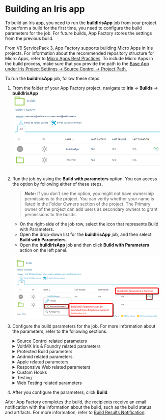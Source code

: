                            

Building an Iris app
=========================

To build an Iris app, you need to run the **buildIrisApp** job from your project. To perform a build for the first time, you need to configure the build parameters for the job. For future builds, App Factory stores the settings from the previous build.

From V9 ServicePack 3, App Factory supports building Micro Apps in Iris projects. For information about the recommended repository structure for Micro Apps, refer to [Micro Apps Best Practices](MicroApps_BestPractices.md). To include Micro Apps in the build process, make sure that you provide the path to the [Base App under Iris Project Settings → Source Control → Project Path.](Project_Settings.md#Iris_SCM)

To run the **buildIrisApp** job, follow these steps.

1.  From the folder of your App Factory project, navigate to **Iris** → **Builds** → **buildIrisApp**
    ![](Resources/Images/Iris_Builds.png)

2.  Run the job by using the **Build with parameters** option. You can access the option by following either of these steps. <br>

    > **_Note:_** If you don’t see the option, you might not have ownership permissions to the project. You can verify whether your name is listed in the Folder Owners section of the project. The Primary owner of the project can add users as secondary owners to grant permissions to the builds.<br>

    *   On the right-side of the job row, select the icon that represents Build with Parameters.
    *   Open the drop-down list for the **buildIrisApp** job, and then select **Build with Parameters**.
    *   Open the **buildIrisApp** job and then click **Build with Parameters** action on the left panel.

    ![](Resources/Images/BuildWithParameters.png)
    
3.  Configure the build parameters for the job. For more information about the parameters, refer to the following sections.  
    <details close markdown="block"><summary>Source Control related parameters</summary>
    <table style="width: 80%;mc-table-style: url('Resources/TableStyles/Basic.css');" class="TableStyle-Basic" cellspacing="0"><colgroup><col class="TableStyle-Basic-Column-Column1" style="width: 30%;"><col class="TableStyle-Basic-Column-Column1" style="width: 50%;"></colgroup><tbody><tr class="TableStyle-Basic-Body-Body1"><th class="TableStyle-Basic-BodyE-Column1-Body1"><b>Parameter</b></th><th class="TableStyle-Basic-BodyD-Column1-Body1"><b>Description</b></th></tr><tr class="TableStyle-Basic-Body-Body1"><td class="TableStyle-Basic-BodyB-Column1-Body1">PROJECT_SOURCE_CODE_BRANCH</td><td class="TableStyle-Basic-BodyA-Column1-Body1">Specifies the branch, release tag, or the commit ID of the repository that contains the source code of the Iris project.</td></tr></tbody></table>
    </details>

    <details close markdown="block"><summary id="VoltMX">VoltMX Iris & Foundry related parameters</summary>
    <table style="width: 80%;mc-table-style: url('Resources/TableStyles/Basic.css');" class="TableStyle-Basic" cellspacing="0"><colgroup><col class="TableStyle-Basic-Column-Column1" style="width: 30%;"><col class="TableStyle-Basic-Column-Column1" style="width: 50%;"></colgroup><tbody><tr class="TableStyle-Basic-Body-Body1"><th class="TableStyle-Basic-BodyE-Column1-Body1"><b>Parameter</b></th><th class="TableStyle-Basic-BodyD-Column1-Body1"><b>Description</b></th></tr><tr class="TableStyle-Basic-Body-Body1"><td class="TableStyle-Basic-BodyE-Column1-Body1"><a name="BUILD_MODE"></a>BUILD_MODE</td><td class="TableStyle-Basic-BodyD-Column1-Body1">Specifies the mode in which the app is built. Contains the following options.<br><b>debug:</b>Builds the app in debug mode, which adds debugging options in the app binary<br><b>test:</b>Builds the app in test mode, which enables automated testing for the app<br><b>release:</b>Builds the app in release mode (release-unprotected mode), which optimizes the app for execution.<br>The release mode does not provide additional security for the app<br><b>release-protected:</b>Builds the app in a release-protected mode, which optimizes the app for execution and also provides extra security with encryption keys.<br>
    
    > **_Important:_** For the <b>release</b> and <b>release-protected</b> build modes, you need to set the Android KeyStore options. For more information, refer to <a href="#Android" class="selected">Android related parameters</a>.<br>For the <b>release-protected</b> build mode, you need to configure the <b>Web protection</b> related parameters. For more information, refer to <a href="#DesktopWeb" class="selected">Desktop Web related parameters</a>.<br>
    
    > **_Note:_** In <b>debug</b> mode, the landing screen of the app is the Volt MX debugger screen. Make sure that your test scripts are prepared to navigate away from this screen.<br>For the <b>release-protected</b> mode, the encryption keys are the values that you configure in Iris. The keys are configured in <b>Project Settings</b> → <b>Native</b> → <b>iPhone/iPad/Watch or Android</b> → <b>Protected Mode</b>.</td></tr><tr class="TableStyle-Basic-Body-Body1"><td class="TableStyle-Basic-BodyE-Column1-Body1">FOUNDRY_CREDENTIALS_ID</td><td class="TableStyle-Basic-BodyD-Column1-Body1">Specifies the Volt MX Cloud credentials that App Factory uses to build the Iris project and publish any linked services. If you are building an app for the Web channel, the credentials are used to upload the WAR files to Volt MX Foundry and to publish the app.</td></tr><tr class="TableStyle-Basic-Body-Body1"><td class="TableStyle-Basic-BodyB-Column1-Body1">FOUNDRY_APP_CONFIG</td><td class="TableStyle-Basic-BodyA-Column1-Body1">Specifies the configuration details of the Foundry app, such as app name, account ID, console URL, and identity server URL. For more information, refer to <a href="ManagingCredentials.html#Adding_Foundry" target="_blank">Adding Volt MX Foundry App Configuration</a>.<br>If your app does not contain any integration with Foundry, you can skip this build parameter.</td></tr></tbody></table>
    </details>

    <details close markdown="block"><summary>Protected Build parameters</summary>
    
    > **_Important:_** To use protected keys for your app, you need to add encryption keys to your project. For more information, refer to [Adding Encryption Keys](ManagingCredentials.md#Encryption_Keys).
    
    <table style="width: 80%;mc-table-style: url('Resources/TableStyles/Basic.css');" class="TableStyle-Basic" cellspacing="0"><colgroup><col class="TableStyle-Basic-Column-Column1" style="width: 30%;"><col class="TableStyle-Basic-Column-Column1" style="width: 50%;"></colgroup><tbody><tr class="TableStyle-Basic-Body-Body1"><th class="TableStyle-Basic-BodyE-Column1-Body1"><b>Parameter</b></th><th class="TableStyle-Basic-BodyD-Column1-Body1"><b>Description</b></th></tr><tr class="TableStyle-Basic-Body-Body1"><td class="TableStyle-Basic-BodyB-Column1-Body1">PROTECTED_KEYS</td><td class="TableStyle-Basic-BodyA-Column1-Body1">Specifies the encryption keys that are used to provide additional security for the app. You can select the public key, private key, or fin key.This parameter is displayed only if the <a href="#VoltMX" class="selected">BUILD_MODE</a> parameter is <b>release-protected</b>.</td></tr></tbody></table>
    </details>

    <details close markdown="block"><summary id="Android">Android related parameters</summary>
    <table style="width: 80%;mc-table-style: url('Resources/TableStyles/Basic.css');" class="TableStyle-Basic" cellspacing="0"><colgroup><col class="TableStyle-Basic-Column-Column1" style="width: 30%;"><col class="TableStyle-Basic-Column-Column1" style="width: 50%;"></colgroup><tbody><tr class="TableStyle-Basic-Body-Body1"><th class="TableStyle-Basic-BodyE-Column1-Body1"><b>Parameter</b></th><th class="TableStyle-Basic-BodyD-Column1-Body1"><b>Description</b></th></tr><tr class="TableStyle-Basic-Body-Body1"><td class="TableStyle-Basic-BodyE-Column1-Body1">ANDROID</td><td class="TableStyle-Basic-BodyD-Column1-Body1">Specifies whether the app must be built for the Android platform.If you select this check box, the <a href="#Android" class="selected">Android related parameters</a> appear.</td></tr><tr class="TableStyle-Basic-Body-Body1"><td class="TableStyle-Basic-BodyE-Column1-Body1">ANDROID_UNIVERSAL_NATIVE</td><td class="TableStyle-Basic-BodyD-Column1-Body1">Specifies whether the app must be built as a universal Android app for both Mobile and Tablet channels.If you select this check box, you need to configure the following parameters.<br><b>ANDROID_UNIVERSAL_APP_ID</b>: Specifies the unique ID of the app that identifies the app on the device, and on Google Play Store.<br>For example: <code class="codefirst">com.foo.KitchenSink</code><br>

    > **_Note:_** The app ID is the value that you enter in Iris in <b>Project Settings</b> → <b>Native</b> → <b>Android</b> → <b>Package Name</b>.</td></tr><tr class="TableStyle-Basic-Body-Body1"><td class="TableStyle-Basic-BodyE-Column1-Body1">ANDROID_MOBILE_NATIVE</td><td class="TableStyle-Basic-BodyD-Column1-Body1">Specifies whether the app must be built for the native Android platform for the Mobile channel.If you select this check box, you need to configure the following parameters.<br><b>ANDROID_MOBILE_APP_ID</b>: Specifies the unique ID that identifies the app on the device, and on Google Play Store.<br>For example: <code class="codefirst">com.foo.KitchenSink</code><br>

    > **_Note:_** The app ID is the value that you enter in Iris in <b>Project Settings</b> → <b>Native</b> → <b>Android</b> → <b>Package Name</b>.</td></tr><tr class="TableStyle-Basic-Body-Body1"><td class="TableStyle-Basic-BodyE-Column1-Body1">ANDROID_TABLET_NATIVE</td><td class="TableStyle-Basic-BodyD-Column1-Body1">Specifies whether the app must be built for the native Android platform for the Tablet channel.<br>If you select this check box, you need to configure the following parameters.<br><b>ANDROID_TABLET_NATIVE</b>: Specifies the unique ID that identifies the app on the device, and on Google Play Store.<br>For example: <code class="codefirst">com.foo.KitchenSink</code><br>

    > **_Note:_** The app ID is the value that you enter in Iris in <b>Project Settings</b> → <b>Native</b> → <b>Android</b> → <b>Package Name</b>.</td></tr><tr class="TableStyle-Basic-Body-Body1"><td class="TableStyle-Basic-BodyE-Column1-Body1">ANDROID_APP_VERSION</td><td class="TableStyle-Basic-BodyD-Column1-Body1">Specifies the version of the Android application. The version number is the value that you enter in Iris in <b>Project Settings</b> → <b>Application</b> → <b>Version</b>.<br>For example: <b>1.0.1</b></td></tr><tr class="TableStyle-Basic-Body-Body1"><td class="TableStyle-Basic-BodyE-Column1-Body1">ANDROID_VERSION_CODE</td><td class="TableStyle-Basic-BodyD-Column1-Body1">Specifies the internal positive integer that is used to determine the recent versions, where a&nbsp;higher number indicates a more recent version.<br>The app internal version number is entered in Iris at <b>Project Settings</b> → <b>Native</b> → <b>Android</b> → <b>Version Code</b>.</td></tr><tr class="TableStyle-Basic-Body-Body1"><td class="TableStyle-Basic-BodyE-Column1-Body1">ANDROID_APP_BUNDLE</td><td class="TableStyle-Basic-BodyD-Column1-Body1">Specifies whether the binary must be built in the Android App Bundle (AAB) format for submission to the Google Play Store.</td></tr><tr class="TableStyle-Basic-Body-Body1"><td class="TableStyle-Basic-BodyE-Column1-Body1">SUPPORT_X86_DEVICES</td><td class="TableStyle-Basic-BodyD-Column1-Body1">Specifies whether the app binaries are built for devices that use the <b>x86 architecture</b>.<br>If you enable this parameter, the build notification email will contain <b>ARM_64bit</b> and <b>x86_64 bit</b> binaries.</td></tr><tr class="TableStyle-Basic-Body-Body1"><td class="TableStyle-Basic-BodyE-Column1-Body1">ANDROID_KEYSTORE_FILE</td><td class="TableStyle-Basic-BodyD-Column1-Body1">Specifies the keystore file that is used to sign the Android binary. The supported file formats are <code class="file_names">.keystore</code> and <code class="file_names">.jks</code>. For more information, refer to <a href="https://developer.android.com/training/articles/keystore" target="_blank">Android keystore system</a> and <a href="https://developer.android.com/studio/publish/app-signing" target="_blank">Sign your app</a>.<br>

    > **_Note:_** If your <a href="#VoltMX" class="selected">build mode</a> is debug, you can skip this parameter.</td></tr><tr class="TableStyle-Basic-Body-Body1"><td class="TableStyle-Basic-BodyE-Column1-Body1">ANDROID_KEYSTORE_PASSWORD</td><td class="TableStyle-Basic-BodyD-Column1-Body1">Specifies the password for the keystore file that is selected in the ANDROID_KEYSTORE_FILE parameter. For more information, refer to <a href="https://developer.android.com/training/articles/keystore" target="_blank">Android keystore system</a> and <a href="https://developer.android.com/studio/publish/app-signing" target="_blank">Sign your app</a>. <br>

    > **_Note:_** If your <a href="#VoltMX" class="selected">build mode</a> is debug, you can skip this parameter.</td></tr><tr class="TableStyle-Basic-Body-Body1"><td class="TableStyle-Basic-BodyE-Column1-Body1">ANDROID_KEY_PASSWORD</td><td class="TableStyle-Basic-BodyD-Column1-Body1">Specifies the password to the key that is used to sign-in to the Android library. For more information, refer to <a href="https://developer.android.com/training/articles/keystore" target="_blank">Android keystore system</a> and <a href="https://developer.android.com/studio/publish/app-signing" target="_blank">Sign your app</a>.<br>

    > **_Note:_** If your <a href="#VoltMX" class="selected">build mode</a> is debug, you can skip this parameter.</td></tr><tr class="TableStyle-Basic-Body-Body1"><td class="TableStyle-Basic-BodyB-Column1-Body1">ANDROID_KEY_ALIAS</td><td class="TableStyle-Basic-BodyA-Column1-Body1">Specifies the alias of the signing key in the keystore. For more information, refer to <a href="https://developer.android.com/training/articles/keystore" target="_blank">Android keystore system</a> and <a href="https://developer.android.com/studio/publish/app-signing" target="_blank">Sign your app</a>.<br>

    > **_Note:_** If your <a href="#VoltMX" class="selected">build mode</a> is debug, you can skip this parameter.</td></tr></tbody></table>
    </details>

    <details close markdown="block"><summary ID="Apple">Apple related parameters</summary>
    > **_Important:_** Before you build the app or the artifacts for iOS, make sure that you register the App ID. For more information, refer to [Register an App ID](https://help.apple.com/developer-account#/dev1b35d6f83).  
      
    Make sure that the signing certificates and distribution profiles have not expired. Otherwise, the build fails and an error occurs.
    
    <table style="width: 80%;mc-table-style: url('Resources/TableStyles/Basic.css');" class="TableStyle-Basic" cellspacing="0"><colgroup><col class="TableStyle-Basic-Column-Column1" style="width: 30%;"><col class="TableStyle-Basic-Column-Column1" style="width: 50%;"></colgroup><tbody><tr class="TableStyle-Basic-Body-Body1"><th class="TableStyle-Basic-BodyE-Column1-Body1"><b>Parameter</b></th><th class="TableStyle-Basic-BodyD-Column1-Body1"><b>Description</b></th></tr><tr class="TableStyle-Basic-Body-Body1"><td class="TableStyle-Basic-BodyE-Column1-Body1">IOS</td><td class="TableStyle-Basic-BodyD-Column1-Body1">Specifies whether the app must be built for the iOS platform.If you select this check box, the <a href="#Apple" class="selected">Apple related parameters</a> appear.<br>
    
    > **_Important:_** Make sure that you register the App ID before you build the app or the artifacts for iOS. For more information, refer to <a href="https://help.apple.com/developer-account#/dev1b35d6f83" target="_blank">Register an App ID</a>.</td></tr><tr class="TableStyle-Basic-Body-Body1"><td class="TableStyle-Basic-BodyE-Column1-Body1"><a name="SIGNING_METHOD"></a>SIGNING_METHOD</td><td class="TableStyle-Basic-BodyD-Column1-Body1">Specifies the mode of signing for the iOS binary (<code class="file_names">.ipa</code>). Contains the following options:<br><b>.</b>Apple-AccountManual-Certificates<br>

    > **_Note:_** Among the <b>APPLE_ID</b> or <b>APPLE_SIGNING_CERTIFICATES</b> parameters, only one parameter is mandatory based on the SIGNING_METHOD.</td></tr><tr class="TableStyle-Basic-Body-Body1"><td class="TableStyle-Basic-BodyE-Column1-Body1">APPLE_ID</td><td class="TableStyle-Basic-BodyD-Column1-Body1">Specifies the credentials of the Apple developer account that is used to generate certificates for the iOS binary.This parameter is applicable only if the <a href="#SIGNING_METHOD" class="selected">SIGNING_METHOD</a> is <b>Apple-Account</b>.<br>For more information, refer to <a href="Prerequisites.html#Apple" target="_blank">Apple Signing Certificates</a>.</td></tr><tr class="TableStyle-Basic-Body-Body1"><td class="TableStyle-Basic-BodyE-Column1-Body1">APPLE_DEVELOPER_TEAM_ID</td><td class="TableStyle-Basic-BodyD-Column1-Body1">Specifies the ID&nbsp;of the developer team that is building the app. This parameter is applicable only if your Apple ID is a part of multiple development teams. If your Apple ID is enrolled as an individual, you can skip this parameter.<br>For more information, refer to <a href="https://help.apple.com/developer-account#/dev55c3c710c" target="_blank">Locate your Team ID</a>.<span class="autonumber"><br>
    
    > **_Note:_** If the first build of your project has a value for APPLE_DEVELOPER_TEAM_ID, you need to enter the value for this parameter in each build. If the parameter is empty for the first build of the project, it must remain empty for all the upcoming builds.</td></tr><tr class="TableStyle-Basic-Body-Body1"><td class="TableStyle-Basic-BodyE-Column1-Body1">APPLE_SIGNING_CERTIFICATES</td><td class="TableStyle-Basic-BodyD-Column1-Body1">Specifies the certificates that are used to sign the iOS binary ](<b>.ipa</b>).<br>This parameter is applicable only if the <a href="#SIGNING_METHOD" class="selected">SIGNING_METHOD</a> is <b>Manual-Certificates</b>.<br>For more information, refer to <a href="Prerequisites.html#Apple" target="_blank">Apple Signing Certificates</a>.</td></tr><tr class="TableStyle-Basic-Body-Body1"><td class="TableStyle-Basic-BodyE-Column1-Body1">IOS_UNIVERSAL_NATIVE</td><td class="TableStyle-Basic-BodyD-Column1-Body1">Specifies whether the app must be built as a universal iOS app for both Mobile and Tablet channels.<br>If you select this check box, you need to configure the following parameters.<br><b>IOS_UNIVERSAL_APP_ID</b>: Specifies the unique ID of the app that identifies the app on the device, and is used by the operating system.<br>For example: <code class="codefirst">com.foo.KitchenSink</code><br>
    
    > **_Note:_**The app ID is the value that you enter in Iris in <b>Project Settings</b> → <b>Native</b> → <b>iPhone/iPad/Watch</b> → <b>Bundle Identifier</b>.</td></tr><tr class="TableStyle-Basic-Body-Body1"><td class="TableStyle-Basic-BodyE-Column1-Body1">IOS_MOBILE_NATIVE</td><td class="TableStyle-Basic-BodyD-Column1-Body1">Specifies whether the app must be built for the native iOS platform for the Mobile channel.<br>If you select this check box, you need to configure the following parameters.<br><b>IOS_MOBILE_APP_ID</b>: Specifies the unique ID of the app that identifies the app on the device, and is used by the operating system.<br>For example: <code class="codefirst">com.foo.KitchenSink</code><span class="autonumber"><br>
    
    > **_Note:_** The app ID is the value that you enter in Iris in <b>Project Settings</b> → <b>Native</b> → <b>iPhone/iPad/Watch</b> → <b>Bundle Identifier</b>.</td></tr><tr class="TableStyle-Basic-Body-Body1"><td class="TableStyle-Basic-BodyE-Column1-Body1">IOS_MOBILE_NATIVE</td><td class="TableStyle-Basic-BodyD-Column1-Body1">Specifies whether the app must be built for the native iOS platform for the Tablet channel.<br>If you select this check box, you need to configure the following parameters.<b>IOS_TABLET_APP_ID </b>: Specifies the unique ID of the app that identifies the app on the device, and is used by the operating system.<br>For example: <code class="codefirst">com.foo.KitchenSink</code><span class="autonumber"><br>

    > **_Note:_**  The app ID is the value that you enter in Iris in <b>Project Settings</b> → <b>Native</b> → <b>iPhone/iPad/Watch</b> → <b>Bundle Identifier</b>.</td></tr><tr class="TableStyle-Basic-Body-Body1"><td class="TableStyle-Basic-BodyE-Column1-Body1">IOS_APP_VERSION</td><td class="TableStyle-Basic-BodyD-Column1-Body1">Specifies the version of the iOS application. The version number is the value that you enter in Iris in <b>Project Settings</b> → <b>Application</b> → <b>Version</b>.<br>For example: <b>1.0.1</b></td></tr><tr class="TableStyle-Basic-Body-Body1"><td class="TableStyle-Basic-BodyE-Column1-Body1">IOS_BUNDLE_VERSION</td><td class="TableStyle-Basic-BodyD-Column1-Body1">Specifies the version of the bundle that is used in the app. The bundle version is the value that you enter in Iris in <b>Project Settings</b> → <b>Native</b> → <b>iPhone/iPad/Watch</b> → <b>Bundle Version</b>.<br>For example: <b>1.0.1</b></td></tr><tr class="TableStyle-Basic-Body-Body1"><td class="TableStyle-Basic-BodyE-Column1-Body1">IOS_DISTRIBUTION_TYPE</td><td class="TableStyle-Basic-BodyD-Column1-Body1">Specifies the type of distribution that is used for the app. For more information, refer to&nbsp;<a href="https://developer.apple.com/documentation/xcode/preparing_your_app_for_distribution" target="_blank">Preparing Your App for Distribution</a>.<br>Contains the following options:<br><b>Development</b>: Used if you want to build the app for testing or debugging<br><b>Adhoc</b>: Used if you want to build the app for Quality Assurance or User Acceptance Testing<br><b>Enterprise</b>: Used if you want to build and distribute your app internally and your company is enrolled in Apple's Developer Enterprise Program<br><b>App Store</b>: Used if you want to build and release your app on the Apple App Store<br>If you are building your app to test using App Factory's DeviceFarm integration, you can select any of the above options.<br>

    > **_Note:_** With <b>Development</b> and <b>Adhoc</b> distribution, you can install and run the app on devices that are registered in your Apple Developer account. With Adhoc, you can test the app by using the production level app services, such as Push Notifications.<br>For <b>Enterprise</b> and <b>App Store</b> distribution, you need to build the app in <b>release</b> mode.</td></tr><tr class="TableStyle-Basic-Body-Body1"><td class="TableStyle-Basic-BodyB-Column1-Body1">APPLE_WATCH_EXTENSION</td><td class="TableStyle-Basic-BodyA-Column1-Body1">Specifies whether an app extension binary must be generated for the Apple Watch platform. This extension can only be built along with an iOS build.</td></tr></tbody></table>
    </details>

    <details close markdown="block"><summary id="DesktopWeb">Responsive Web related parameters</summary>
    <table style="width: 80%;mc-table-style: url('Resources/TableStyles/Basic.css');" class="TableStyle-Basic" cellspacing="0"><colgroup><col class="TableStyle-Basic-Column-Column1" style="width: 30%;"><col class="TableStyle-Basic-Column-Column1" style="width: 50%;"></colgroup><tbody><tr class="TableStyle-Basic-Body-Body1"><th class="TableStyle-Basic-BodyE-Column1-Body1"><b>Parameter</b></th><th class="TableStyle-Basic-BodyD-Column1-Body1"><b>Description</b></th></tr><tr class="TableStyle-Basic-Body-Body1"><td class="TableStyle-Basic-BodyE-Column1-Body1"><a name="DESKTOP_WEB"></a>RESPONSIVE_WEB</td><td class="TableStyle-Basic-BodyD-Column1-Body1">Specifies whether the app must be built for the Responsive Web channel.If you select this check box, the <a href="#DesktopWeb" class="selected">Web related parameters</a> appear.</td></tr><tr class="TableStyle-Basic-Body-Body1"><td class="TableStyle-Basic-BodyE-Column1-Body1">PUBLISH_WEB_APP</td><td class="TableStyle-Basic-BodyD-Column1-Body1">Specifies whether the app must be published to the Foundry environment.<br><br>
    <b>Note</b> : If the app is built for both Desktop Web and SPA channels, a combined archive is generated and published to the specified Foundry environment<br><br>Vanity URLs are now supported in AppFactory if the Iris project is configured with vanity url  or 'headlessbuild properties' file contains a non null/empty value for the 'vanity_domain' attribute.AppFactory will prioritise the 'vanity_domain' attribute under 'headlessbuild.properties' when the project is also configured with vanity url.<br><br><b>Note</b>: If the attribute is present, AppFactory will attempt to publish the app to the specified vanity URL, even if vanity URLs are not configured in that environment/account. It would be the responsibility of the end user to make sure vanityurl attribute is removed in both headlessbuild.properties and project if they don't want the vanityurl to be considered.</td></tr><tr class="TableStyle-Basic-Body-Body1"><td class="TableStyle-Basic-BodyE-Column1-Body1">WEB_APP_VERSION</td><td class="TableStyle-Basic-BodyD-Column1-Body1">Specifies the version of the web app. The version number is the value that you enter in Iris in <b>Project Settings</b> → <b>Application</b> → <b>Version</b>.For example: <b>1.0.1</b></td></tr><tr class="TableStyle-Basic-Body-Body1"><td class="TableStyle-Basic-BodyB-Column1-Body1">FORCE_WEB_APP_BUILD_COMPATABILITY_MODE</td><td class="TableStyle-Basic-BodyA-Column1-Body1">Specifies whether the web app package must be built by using the WAR (<code class="file_names">.war</code>) extension. The version number is the value that you enter in Iris in <b>Project Settings</b> → <b>Application</b> → <b>Force Web App Build Compatibility Mode</b>.<br>
    
    > **_Important:_** The ZIP extension (<code class="file_names">.zip</code>) is supported from V8 ServicePack 2 on Volt MX Cloud. If your app uses plugins from earlier versions, make sure that you select this check box.WAR (<code class="file_names">.war</code>) extension is not supported with multi-tenant environments in Volt MX Foundry.</td></tr></tbody></table>
    

    <b>Web protection parameters</b> 


    The web protection parameters are displayed only if [RESPONSIVE\_WEB](#DESKTOP_WEB) is enabled and the [BUILD\_MODE](#BUILD_MODE) is **release-protected**.
    
    <table style="width: 80%;mc-table-style: url]('Resources/TableStyles/Basic.css');" class="TableStyle-Basic" cellspacing="0"><colgroup><col class="TableStyle-Basic-Column-Column1" style="width: 30%;"><col class="TableStyle-Basic-Column-Column1" style="width: 50%;"></colgroup><tbody><tr class="TableStyle-Basic-Body-Body1"><th class="TableStyle-Basic-BodyE-Column1-Body1"><b>Parameter</b></th><th class="TableStyle-Basic-BodyD-Column1-Body1"><b>Description</b></th></tr><tr class="TableStyle-Basic-Body-Body1"><td class="TableStyle-Basic-BodyE-Column1-Body1">OBFUSCATION_PROPERTIES</td><td class="TableStyle-Basic-BodyD-Column1-Body1">Specifies the properties that are used to obfuscate the web app.<br>For information about adding these properties to App Factory, refer to <a href="ManagingCredentials.html#Secure_JS" target="_blank">Adding Secure JS&nbsp;Properties</a>.<br>For information about obtaining the secure JS properties, refer to <a href="../../../Iris/iris_user_guide/Content/SecureyourWebApplication.html#Secure" target="_blank">Implement Protected Mode Build for Web Applications</a>.</td></tr><tr class="TableStyle-Basic-Body-Body1"><td class="TableStyle-Basic-BodyE-Column1-Body1">PROTECTION_LEVEL</td><td class="TableStyle-Basic-BodyD-Column1-Body1">Specifies the level of protection that is used for the web app. Contains the following options:<br><b>.</b>BASIC<br><b>.</b>MODERATE<br><b>.</b>CUSTOM<br>If you select <b>CUSTOM</b>, App Factory displays the CUSTOM_PROTECTION_PATH parameter.</td></tr><tr class="TableStyle-Basic-Body-Body1"><td class="TableStyle-Basic-BodyE-Column1-Body1">EXCLUDE_LIST_PATH</td><td class="TableStyle-Basic-BodyD-Column1-Body1">Specifies the path to a list of files that must be excluded from the obfuscation. The path must be relative to the root of the repository.<br>For information about the exclusion list, refer to <a href="../../../Iris/iris_user_guide/Content/SecureyourWebApplication.html#SecureCIBuild" target="_blank">Implement Protected Mode Build for Web Applications</a>.</td></tr><tr class="TableStyle-Basic-Body-Body1"><td class="TableStyle-Basic-BodyB-Column1-Body1">CUSTOM_PROTECTION_PATH</td><td class="TableStyle-Basic-BodyA-Column1-Body1">Specifies the path to the custom protection configuration that you want to use for your web app. The path must be relative to the root of the repository.<br>For information about the configuring custom protection, refer to <a href="../../../Iris/iris_user_guide/Content/SecureyourWebApplication.html#SecureCIBuild" target="_blank">Implement Protected Mode Build for Web Applications</a>.<br>

    > **_Note:_** This parameter is displayed only if the PROTECTION_LEVEL parameter is set to <b>CUSTOM</b>.</td></tr></tbody></table>
    </details>

    <details close markdown="block"><summary>Custom Hooks</summary>
    <table style="width: 80%;mc-table-style: url('Resources/TableStyles/Basic.css');" class="TableStyle-Basic" cellspacing="0"><colgroup><col class="TableStyle-Basic-Column-Column1" style="width: 30%;"><col class="TableStyle-Basic-Column-Column1" style="width: 50%;"></colgroup><tbody><tr class="TableStyle-Basic-Body-Body1"><th class="TableStyle-Basic-BodyE-Column1-Body1"><b>Parameter</b></th><th class="TableStyle-Basic-BodyD-Column1-Body1"><b>Description</b></th></tr><tr class="TableStyle-Basic-Body-Body1"><td class="TableStyle-Basic-BodyB-Column1-Body1">RUN_CUSTOM_HOOKS</td><td class="TableStyle-Basic-BodyA-Column1-Body1">Specifies whether Custom Hooks must be run as part of the build pipeline. If this parameter is disabled, App Factory does not run Custom Hooks in the build pipeline.</td></tr></tbody></table>
    </details>

    <details close markdown="block"><summary>Testing</summary>
    <blockquote><em><b>Important: </b></em>To run tests by using the Jasmine Test Framework, make sure that the <a href="#VoltMX">BUILD_MODE</a> parameter is set to test.</blockquote>
    <table style="width: 80%;mc-table-style: url('Resources/TableStyles/Basic.css');" class="TableStyle-Basic" cellspacing="0"><colgroup><col class="TableStyle-Basic-Column-Column1" style="width: 30%;"><col class="TableStyle-Basic-Column-Column1" style="width: 50%;"></colgroup><tbody><tr class="TableStyle-Basic-Body-Body1"><th class="TableStyle-Basic-BodyE-Column1-Body1"><b>Parameter</b></th><th class="TableStyle-Basic-BodyD-Column1-Body1"><b>Description</b></th></tr><tr class="TableStyle-Basic-Body-Body1"><td class="TableStyle-Basic-BodyE-Column1-Body1">TEST_FRAMEWORK</td><td class="TableStyle-Basic-BodyD-Column1-Body1">Specifies which framework is used to test the app. Contains the following options:<b>TestNG</b>,<b>Jasmine</b></td></tr><tr class="TableStyle-Basic-Body-Body1"><td class="TableStyle-Basic-BodyB-Column1-Body1">ENABLE_CODE_COVERAGE</td><td class="TableStyle-Basic-BodyA-Column1-Body1">Specifies whether App Factory checks the percentage of code that is covered during the test run.If this parameter is enabled, App Factory uses the <a href="https://istanbul.js.org/">Istanbul</a> framework to check for code coverage and generates a report in the HTML format. You can view the report by clicking the respective link in the notification email. For more information, refer to <a href="RunningIrisApp.html#Build">Build Results Notification.</a>This parameter is displayed only if Jasmine is selected as the test framework and either RUN_NATIVE_TESTS or RUN_DESKTOPWEB_TESTS is enabled.Code coverage can be achieved only if the build and tests are run as part of the same job.</td></tr><tr class="TableStyle-Basic-Body-Body1"><td class="TableStyle-Basic-BodyE-Column1-Body1">RUN_NATIVE_TESTS</td><td class="TableStyle-Basic-BodyD-Column1-Body1">Specifies whether tests are run for the Native channel of the platforms. If you select this check box, the console displays additional parameters. This parameter is displayed only if the <a href="#Android">Android</a> or <a href="#Apple">Apple</a> parameters are enabled.</td></tr><tr class="TableStyle-Basic-Body-Body1"><td class="TableStyle-Basic-BodyB-Column1-Body1">RUN_WEB_TESTS</td><td class="TableStyle-Basic-BodyA-Column1-Body1">Specifies whether tests are run for the Desktop Web and Responsive Web channels. If you select this check box, the console displays additional parameters.This parameter is displayed only if the <a href="#DesktopWeb">Responsive Web</a> parameters are enabled.</td></tr><tr class="TableStyle-Basic-Body-Body1"><td class="TableStyle-Basic-BodyB-Column1-Body1">OVERRIDE_TEST_DATA</td><td class="TableStyle-Basic-BodyA-Column1-Body1">Specifies whether custom data must be used during the test run.If you enable this parameter, App Factory displays the following parameters: <a href="">WEB_CUSTOM_DATA_PATH</a>, <a href="#NATIVE">NATIVE_CUSTOM_DATA_PATH</a><br>Custom data is only applicable for Jasmine tests.</td></tr><tr class="TableStyle-Basic-Body-Body1"><td class="TableStyle-Basic-BodyB-Column1-Body1">RERUN_FAILED_TESTS</td><td class="TableStyle-Basic-BodyA-Column1-Body1">Specifies whether App Factory tracks the test suites that have at least one failed test case and reruns the test suites after the first test run is completed for the build job. To use this feature, the test suite must be written such that it can be run independent of other test suites.The test results for the rerun are included in a separate section of the notification email. For more information, refer to <a href="RunningIrisApp.html#Build">Build Results Notification.</a>This parameter is displayed only if Jasmine is selected as the test framework and either <code>RUN_NATIVE_TESTS</code> or <code>RUN_DESKTOPWEB_TESTS</code> is enabled.</td></tr></tbody></table>
    

    <b>TestNG related parameters</b>
    
    <table style="width: 80%;mc-table-style: url]('Resources/TableStyles/Basic.css');" class="TableStyle-Basic" cellspacing="0"><colgroup><col class="TableStyle-Basic-Column-Column1" style="width: 30%;"><col class="TableStyle-Basic-Column-Column1" style="width: 50%;"></colgroup><tbody><tr class="TableStyle-Basic-Body-Body1"><th class="TableStyle-Basic-BodyE-Column1-Body1"><b>Parameter</b></th><th class="TableStyle-Basic-BodyD-Column1-Body1"><b>Description</b></th></tr><tr class="TableStyle-Basic-Body-Body1"><td class="TableStyle-Basic-BodyE-Column1-Body1"><a name="TEST_ENVIRONMENT"></a>TEST_ENVIRONMENT</td><td class="TableStyle-Basic-BodyD-Column1-Body1">Specifies the environment that is used to run the tests. Contains the following options:<b>Standard</b>, <b>Custom</b></td></tr><tr class="TableStyle-Basic-Body-Body1"><td class="TableStyle-Basic-BodyE-Column1-Body1"><a name="Appium"></a>APPIUM_VERSION</td><td class="TableStyle-Basic-BodyD-Column1-Body1">Specifies version of Appium that is used to run tests. This parameter is applicable for <a href="#TEST_ENVIRONMENT" class="selected"><b>Custom</b> test environments</a>.For standard environments, new versions of Appium are installed as part of the AWS run.For information about supported versions of Appium on AWS DeviceFarm, refer <a href="CustomTestEnvRun_RawMode.html">Custom Test Environment Run</a>.For information on artifacts available in the notification mail for AWS Custom Environment Run, refer <a href="RunningIrisApp.html#AWS_Custom" target="_blank">Building an App in AWS Custom Environment</a>.</td></tr><tr class="TableStyle-Basic-Body-Body1"><td class="TableStyle-Basic-BodyE-Column1-Body1">TESTNG_FILES</td><td class="TableStyle-Basic-BodyD-Column1-Body1">Specifies the path of the TestNG files in the testing JAR&nbsp;file. This parameter is applicable for <a href="#TEST_ENVIRONMENT" class="selected"><b>Custom</b> test environments</a>.The <code class="file_names">testng.xml</code> file at the root of the JAR is selected by default.You can specify multiple file paths by separating them with a comma. For example:<code class="codefirst" style="font-size: 11pt;">package/testng.XML, package/appfactory/testng.xml, testng.xml</code></td></tr><tr class="TableStyle-Basic-Body-Body1"><td class="TableStyle-Basic-BodyB-Column1-Body1">AVAILABLE_TEST_POOLS</td><td class="TableStyle-Basic-BodyA-Column1-Body1">Specifies the device pool that is used to test the app. You can select an available device pool from the drop-down list.For more information about device pools, refer to <a href="Configuring_Device_Pools.html" target="_blank">Configuring Device Pools</a>.</td></tr></tbody></table>
    

    <b>Jasmine related parameters</b>
    
    <table style="width: 80%;mc-table-style: url]('Resources/TableStyles/Basic.css');" class="TableStyle-Basic" cellspacing="0"><colgroup><col class="TableStyle-Basic-Column-Column1" style="width: 30%;"><col class="TableStyle-Basic-Column-Column1" style="width: 50%;"></colgroup><tbody><tr class="TableStyle-Basic-Body-Body1"><th class="TableStyle-Basic-BodyE-Column1-Body1"><b>Parameter</b></th><th class="TableStyle-Basic-BodyD-Column1-Body1"><b>Description</b></th></tr><tr class="TableStyle-Basic-Body-Body1"><td class="TableStyle-Basic-BodyE-Column1-Body1" id="NATIVE">NATIVE_CUSTOM_DATA_PATH</td><td class="TableStyle-Basic-BodyD-Column1-Body1">Specifies the path of the custom data that you want to use for the native tests. The path is relative to the channel directory in the <code>testresources/Jasmine</code> folder of the Iris project source.For example, if your custom data files are located at <code>/testresources/Jasmine/Mobile/customTestData/DevData/DataFile.js</code>, then the relative path is <code>customTestData/DevData.</code></td></tr><tr class="TableStyle-Basic-Body-Body1"><td class="TableStyle-Basic-BodyE-Column1-Body1">NATIVE_TEST_PLAN</td><td class="TableStyle-Basic-BodyD-Column1-Body1">Specifies the relative path of the test plan that you want to run, for example: <code class="file_names" style="font-size: 11pt;">testRunner.js</code>.This path is relative to the <code class="file_names" style="font-size: 11pt;">/testresources/Jasmine/Mobile/Test Plans</code> folder or the <code class="file_names" style="font-size: 11pt;">/testresources/Jasmine/Tablet/Test Plans</code> folder.If this parameter is empty, the default plan (<code class="file_names" style="font-size: 11pt;">testPlan.js</code>) is selected.</td></tr><tr class="TableStyle-Basic-Body-Body1"><td class="TableStyle-Basic-BodyE-Column1-Body1"><a name="Appium"></a>APPIUM_VERSION</td><td class="TableStyle-Basic-BodyD-Column1-Body1">Specifies version of Appium that is used to run tests. This parameter is applicable for <a href="#TEST_ENVIRONMENT" class="selected"><b>Custom</b> test environments</a>.For standard environments, new versions of Appium are installed as part of the AWS run.For information about supported versions of Appium on AWS DeviceFarm, refer <a href="CustomTestEnvRun_RawMode.html">Custom Test Environment Run</a>.For information on artifacts available in the notification mail for AWS Custom Environment Run, refer <a href="#AWS_Custom" class="selected">Building an App in AWS Custom Environment</a>.</td></tr><tr class="TableStyle-Basic-Body-Body1"><td class="TableStyle-Basic-BodyB-Column1-Body1">TESTNG_FILES</td><td class="TableStyle-Basic-BodyA-Column1-Body1">Specifies the path of the TestNG files in the testing JAR&nbsp;file. This parameter is applicable for <a href="#TEST_ENVIRONMENT" class="selected"><b>Custom</b> test environments</a>.The <code class="file_names" style="font-size: 11pt;">testng.xml</code> file at the root of the JAR is selected by default.You can specify multiple file paths by separating them with a comma. For example:<code class="codefirst" style="font-size: 11pt;">package/testng.XML, package/appfactory/testng.xml, testng.xml</code></td></tr></tbody></table>
    </details>

    <details close markdown="block"><summary>Web Testing related parameters</summary>  
    
    > **_Important:_** Appium tests (for Jasmine testing) must be placed at the following path in your project: (project)/test/testNG  
    Selenium tests (DesktopWeb tests) must be placed at the following path in your project: (project)/test/testNG/DesktopWeb
    
    <table style="width: 80%;mc-table-style: url('Resources/TableStyles/Basic.css');" class="TableStyle-Basic" cellspacing="0"><colgroup><col class="TableStyle-Basic-Column-Column1" style="width: 30%;"><col class="TableStyle-Basic-Column-Column1" style="width: 50%;"></colgroup><tbody><tr class="TableStyle-Basic-Body-Body1"><th class="TableStyle-Basic-BodyE-Column1-Body1"><b>Parameter</b></th><th class="TableStyle-Basic-BodyD-Column1-Body1"><b>Description</b></th></tr><tr class="TableStyle-Basic-Body-Body1"><td class="TableStyle-Basic-BodyE-Column1-Body1">WEB_CUSTOM_DATA_PATH</td><td class="TableStyle-Basic-BodyD-Column1-Body1">Specifies the path of the custom data that you want to use for the web tests. The path is relative to the channel directory in the <code>testresources/Jasmine</code> folder of the Iris project source.For example, if your custom data files are located at <code>/testresources/Jasmine/Web/customTestData/DevData/DataFile.js</code>, then the relative path is <code>customTestData/DevData.</code></td></tr><tr class="TableStyle-Basic-Body-Body1"><td class="TableStyle-Basic-BodyE-Column1-Body1">WEB_TEST_PLAN</td><td class="TableStyle-Basic-BodyD-Column1-Body1">Specifies the relative path of the test plan that you want to run, for example: <code class="file_names" style="font-size: 11pt;">testRunner.js</code>. This parameter is only applicable for the Jasmine test framework.This path is relative to the <code class="file_names" style="font-size: 11pt;">/testresources/Jasmine/Desktop/Test Plans</code> folder.If this parameter is empty, the default plan (<code class="file_names" style="font-size: 11pt;">testPlan.js</code>) is selected.</td></tr><tr class="TableStyle-Basic-Body-Body1"><td class="TableStyle-Basic-BodyE-Column1-Body1">RUN_DESKTOPWEB_TESTS_ARGUMENTS</td><td class="TableStyle-Basic-BodyD-Column1-Body1">Specifies whether arguments (parameters) can be passed in the Maven commands for the DesktopWeb tests.For example: The argument <code class="codefirst" style="font-size: 11pt;">-Dsurefire.suiteXmlFiles=resources/Testng.xml</code> triggers the tests that are present in the <span style="font-family: monospace; font-size: 11pt;">resources/Testng.xml</span> file.</td></tr><tr class="TableStyle-Basic-Body-Body1"><td class="TableStyle-Basic-BodyE-Column1-Body1">AVAILABLE_BROWSERS</td><td class="TableStyle-Basic-BodyD-Column1-Body1">Specifies the browser that is used to run tests for DesktopWeb.<br>

    > **_Note:_** App Factory only supports Google Chrome version 68.0.3419.0 for DesktopWeb testing.</td></tr><tr class="TableStyle-Basic-Body-Body1"><td class="TableStyle-Basic-BodyB-Column1-Body1">SCREEN_RESOLUTION</td><td class="TableStyle-Basic-BodyA-Column1-Body1">Specifies the screen resolution at which you want to run the tests.</td></tr></tbody></table>
    </details>
   
4.  After you configure the parameters, click **Build**.

After App Factory completes the build, the recipients receive an email notification with the information about the build, such as the build status and artifacts. For more information, refer to [Build Results Notification](RunningIrisApp.md#Build).
